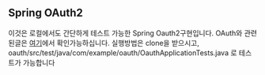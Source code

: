 ## Spring OAuth2
이것은 로컬에서도 간단하게 테스트 가능한 Spring Oauth2구현입니다. OAuth와 관련된글은 [여기](https://minwan1.github.io/2018/02/24/2018-02-24-OAuth/)에서 확인가능하십니다. 실행방법은 clone을 받으시고, oauth/src/test/java/com/example/oauth/OauthApplicationTests.java 로 테스트가 가능합니다 